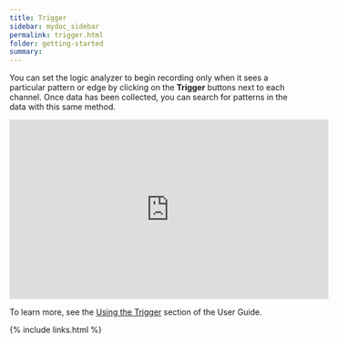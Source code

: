 ```yaml
---
title: Trigger
sidebar: mydoc_sidebar
permalink: trigger.html
folder: getting-started
summary:
---
```


You can set the logic analyzer to begin recording only when it sees a particular pattern or edge by clicking on the **Trigger** buttons next to each channel. Once data has been collected, you can search for patterns in the data with this same method.

<iframe width="560" height="315" src="https://www.youtube.com/watch?v=Ac9kiXuWHlY?rel=0&controls=0&showinfo=0&autohide=1" showinfo="0" frameborder="0" allow="accelerometer; autoplay; encrypted-media; gyroscope; picture-in-picture" allowfullscreen></iframe>

To learn more, see the [Using the Trigger](https://saleae.gitbook.io/docs/user-guide/using-logic/using-the-trigger) section of the User Guide.


{% include links.html %}